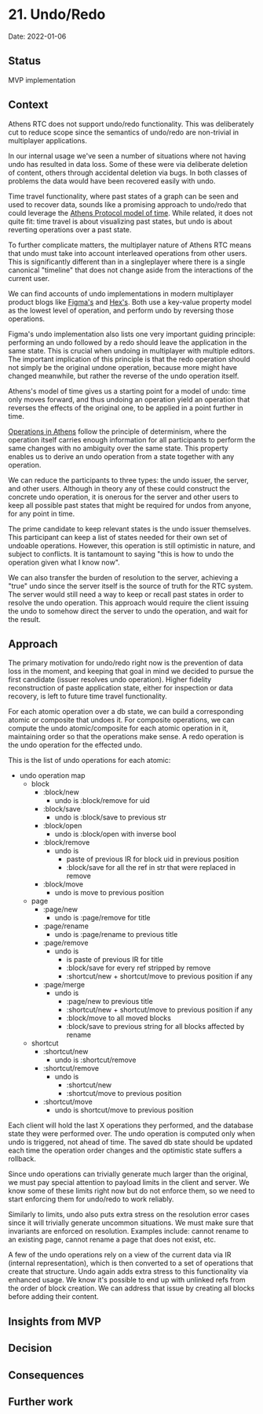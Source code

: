 # 21. Undo/Redo

Date: 2022-01-06


## Status

MVP implementation


## Context

Athens RTC does not support undo/redo functionality. This was deliberately cut to reduce scope since the semantics of undo/redo are non-trivial in multiplayer applications.

In our internal usage we've seen a number of situations where not having undo has resulted in data loss. Some of these were via deliberate deletion of content, others through accidental deletion via bugs. In both classes of problems the data would have been recovered easily with undo.

Time travel functionality, where past states of a graph can be seen and used to recover data, sounds like a promising approach to undo/redo that could leverage the [Athens Protocol model of time](doc/adr/0018-athens-protocol-principles.md). While related, it does not quite fit: time travel is about visualizing past states, but undo is about reverting operations over a past state.

To further complicate matters, the multiplayer nature of Athens RTC means that undo must take into account interleaved operations from other users. This is significantly different than in a singleplayer where there is a single canonical "timeline" that does not change aside from the interactions of the current user.

We can find accounts of undo implementations in modern multiplayer product blogs like [Figma's](https://www.figma.com/blog/how-figmas-multiplayer-technology-works/) and [Hex's](https://hex.tech/blog/a-pragmatic-approach-to-live-collaboration). Both use a key-value property model as the lowest level of operation, and perform undo by reversing those operations.

Figma's undo implementation also lists one very important guiding principle: performing an undo followed by a redo should leave the application in the same state. This is crucial when undoing in multiplayer with multiple editors. The important implication of this principle is that the redo operation should not simply be the original undone operation, because more might have changed meanwhile, but rather the reverse of the undo operation itself. 

Athens's model of time gives us a starting point for a model of undo: time only moves forward, and thus undoing an operation yield an operation that reverses the effects of the original one, to be applied in a point further in time.

[Operations in Athens](doc/adr/0010-atomic-composite-grapth-operations.md) follow the principle of determinism, where the operation itself carries enough information for all participants to perform the same changes with no ambiguity over the same state. This property enables us to derive an undo operation from a state together with any operation.

We can reduce the participants to three types: the undo issuer, the server, and other users. Although in theory any of these could construct the concrete undo operation, it is onerous for the server and other users to keep all possible past states that might be required for undos from anyone, for any point in time.

The prime candidate to keep relevant states is the undo issuer themselves. This participant can keep a list of states needed for their own set of undoable operations. However, this operation is still optimistic in nature, and subject to conflicts. It is tantamount to saying "this is how to undo the operation given what I know now".

We can also transfer the burden of resolution to the server, achieving a "true" undo since the server itself is the source of truth for the RTC system. The server would still need a way to keep or recall past states in order to resolve the undo operation. This approach would require the client issuing the undo to somehow direct the server to undo the operation, and wait for the result.


## Approach

The primary motivation for undo/redo right now is the prevention of data loss in the moment, and keeping that goal in mind we decided to pursue the first candidate (issuer resolves undo operation). Higher fidelity reconstruction of paste application state, either for inspection or data recovery, is left to future time travel functionality.

For each atomic operation over a db state, we can build a corresponding atomic or composite that undoes it. For composite operations, we can compute the undo atomic/composite for each atomic operation in it, maintaining order so that the operations make sense. A redo operation is the undo operation for the effected undo.

This is the list of undo operations for each atomic:
  - undo operation map
      - block
          - :block/new
              - undo is :block/remove for uid
          - :block/save
              - undo is :block/save to previous str
          - :block/open
              - undo is :block/open with inverse bool
          - :block/remove
              - undo is
                  - paste of previous IR for block uid in previous position
                  - :block/save for all the ref in str that were replaced in remove
          - :block/move
              - undo is move to previous position
      - page
          - :page/new
              - undo is :page/remove for title
          - :page/rename
              - undo is :page/rename to previous title
          - :page/remove
              - undo is
                  - is paste of previous IR for title
                  - :block/save for every ref stripped by remove
                  - :shortcut/new + shortcut/move to previous position if any
          - :page/merge
              - undo is 
                  - :page/new to previous title
                  - :shortcut/new + shortcut/move to previous position if any
                  - :block/move to all moved blocks
                  - :block/save to previous string for all blocks affected by rename
      - shortcut
          - :shortcut/new
              - undo is :shortcut/remove
          - :shortcut/remove
              - undo is
                  - :shortcut/new 
                  - :shortcut/move to previous position
          - :shortcut/move
              - undo is shortcut/move to previous position

Each client will hold the last X operations they performed, and the database state they were performed over. The undo operation is computed only when undo is triggered, not ahead of time. The saved db state should be updated each time the operation order changes and the optimistic state suffers a rollback.

Since undo operations can trivially generate much larger than the original, we must pay special attention to payload limits in the client and server. We know some of these limits right now but do not enforce them, so we need to start enforcing them for undo/redo to work reliably.

Similarly to limits, undo also puts extra stress on the resolution error cases since it will trivially generate uncommon situations. We must make sure that invariants are enforced on resolution. Examples include: cannot rename to an existing page, cannot rename a page that does not exist, etc.

A few of the undo operations rely on a view of the current data via IR (internal representation), which is then converted to a set of operations that create that structure. Undo again adds extra stress to this functionality via enhanced usage. We know it's possible to end up with unlinked refs from the order of block creation. We can address that issue by creating all blocks before adding their content.


## Insights from MVP


## Decision


## Consequences


## Further work
